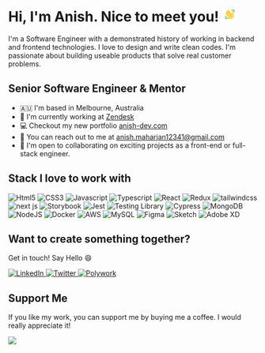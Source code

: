 # Hi, I'm Anish. Nice to meet you! <img src="https://raw.githubusercontent.com/ooanishoo/ooanishoo/main/public/wave.gif" width="30px">

I'm a Software Engineer with a demonstrated history of working in backend and frontend technologies. I love to design and write clean codes. I'm passionate about building useable products that solve real customer problems.

## Senior Software Engineer & Mentor

- 🇦🇺 I'm based in Melbourne, Australia
- 🚀 I'm currently working at [Zendesk](https://www.zendesk.com/au/)
- 💻 Checkout my new portfolio [anish-dev.com](http://anish-dev.com)
- 📧 You can reach out to me at [anish.maharjan12341@gmail.com](mailto:anish.maharjan12341@gmail.com)
- 🤝 I'm open to collaborating on exciting projects as a front-end or full-stack engineer.

## Stack I love to work with

<p align="left">
  <img height="30" src="https://cdn.worldvectorlogo.com/logos/html-1.svg" title="Html5">
  <img height="30" src="https://cdn.worldvectorlogo.com/logos/css-3.svg" title="CSS3">
  <img height="30" src="https://cdn.worldvectorlogo.com/logos/logo-javascript.svg" title="Javascript">
  <img height="30" src="https://cdn.worldvectorlogo.com/logos/typescript.svg" title="Typescript">
  <img height="30" src="https://cdn.worldvectorlogo.com/logos/react-2.svg" title="React">
  <img height="30" src="https://cdn.worldvectorlogo.com/logos/redux.svg" title="Redux">
  <img height="30" src="https://cdn.worldvectorlogo.com/logos/tailwindcss.svg" title="tailwindcss">
  <img height="30" src="https://cdn.worldvectorlogo.com/logos/next-js.svg" title="next js">
  <img height="30" src="https://cdn.worldvectorlogo.com/logos/storybook-1.svg" title="Storybook">
  <img height="30" src="https://seeklogo.com/images/J/jest-logo-F9901EBBF7-seeklogo.com.png" title="Jest">
  <img height="30" src="https://github.com/ooanishoo/ooanishoo/assets/9260574/5af58c38-ce77-4eac-acfe-2aa290dab56d" title="Testing Library">
  <img height="30" src="https://github.com/ooanishoo/ooanishoo/assets/9260574/74368b58-80ce-49fd-8a42-e89600048507" title="Cypress">
  <img height="30" src="https://cdn.worldvectorlogo.com/logos/mongodb-icon-1.svg" title="MongoDB">
  <img height="30" src="https://cdn.worldvectorlogo.com/logos/nodejs.svg" title="NodeJS">
  <img height="30" src="https://cdn.worldvectorlogo.com/logos/docker.svg" title="Docker">
  <img height="30" src="https://cdn.worldvectorlogo.com/logos/aws-2.svg" title="AWS">
  <img height="30" src="https://cdn.worldvectorlogo.com/logos/mysql-6.svg" title="MySQL">
  <img height="30" src="https://seeklogo.com/images/F/figma-logo-E4E21D3AEA-seeklogo.com.png" title="Figma">
  <img height="30" src="https://cdn.worldvectorlogo.com/logos/sketch-2.svg" title="Sketch">
  <img height="30" src="https://cdn.worldvectorlogo.com/logos/adobe-xd-1.svg" title="Adobe XD">
</p>

## Want to create something together?

Get in touch! Say Hello 😄

<p align="left">
  <a href="https://www.linkedin.com/in/ooanishoo" target="_blank">
    <img height="30" src="https://cdn.worldvectorlogo.com/logos/linkedin-icon-2.svg" alt="LinkedIn">
  </a>
  <a href="https://twitter.com/ooanishoo/" target="_blank">
    <img height="30" src="https://cdn.worldvectorlogo.com/logos/twitter-6.svg" alt="Twitter">
  </a>
  <a href="https://www.polywork.com/ooanishoo" target="_blank">
    <img height="30" src="https://user-images.githubusercontent.com/9260574/248451446-a80c561d-2745-4a6e-be79-bf8931e1ef7a.svg" alt="Polywork"></a>
</p>

## Support Me

If you like my work, you can support me by buying me a coffee. I would really appreciate it!

<a href="https://www.buymeacoffee.com/ooanishoo"><img src="https://cdn.buymeacoffee.com/buttons/v2/default-yellow.png" width="200" /></a>
